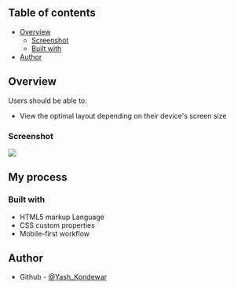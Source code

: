 
## Table of contents

- [Overview](#overview)
  - [Screenshot](#screenshot)
  - [Built with](#built-with)
- [Author](#author)

## Overview

Users should be able to:

- View the optimal layout depending on their device's screen size

### Screenshot

<img src="https://github.com/mudit023/templates/blob/main/Profile-card-6/Screenshot1.png" />

## My process

### Built with

- HTML5 markup Language 
- CSS custom properties
- Mobile-first workflow

## Author

- Github - [@Yash_Kondewar](https://www.github.com/yashkondewar)
